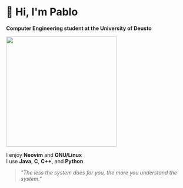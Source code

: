 # 👋 Hi, I'm Pablo

**Computer Engineering student at the University of Deusto**

<img src="https://raw.githubusercontent.com/kautukkundan/Awesome-Profile-README-templates/master/images/matrix.svg" width="300">

I enjoy **Neovim** and **GNU/Linux**  
I use **Java**, **C**, **C++**, and **Python**

> _"The less the system does for you, the more you understand the system."_
